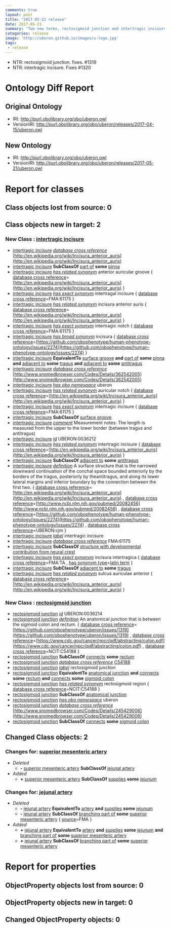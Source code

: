 ```yaml
---
comments: true
layout: post
title: "2017-05-21 release"
date: 2017-05-21
summary: "Two new terms, rectosigmoid junction and intertragic incisure"
categories: release
image: 'http://uberon.github.io/images/u-logo.jpg'
tags:
 - release
---
```



 * NTR: rectosigmoid junction. fixes. #1319
 * NTR: intertragic incisure. Fixes #1320

# Ontology Diff Report


## Original Ontology

 * IRI: http://purl.obolibrary.org/obo/uberon.owl
 * VersionIRI: http://purl.obolibrary.org/obo/uberon/releases/2017-04-15/uberon.owl

## New Ontology

 * IRI: http://purl.obolibrary.org/obo/uberon.owl
 * VersionIRI: http://purl.obolibrary.org/obo/uberon/releases/2017-05-21/uberon.owl

# Report for classes


## Class objects lost from source: 0


## Class objects new in target: 2


### New Class : [intertragic incisure](http://purl.obolibrary.org/obo/UBERON_0036212)

 * [intertragic incisure](http://purl.obolibrary.org/obo/UBERON_0036212) *[database cross reference](http://www.geneontology.org/formats/oboInOwl#hasDbXref)* [http://en.wikipedia.org/wiki/Incisura_anterior_auris](http://en.wikipedia.org/wiki/Incisura_anterior_auris)
 * [intertragic incisure](http://purl.obolibrary.org/obo/UBERON_0036212) **SubClassOf** [part of](http://purl.obolibrary.org/obo/BFO_0000050) **some** [pinna](http://purl.obolibrary.org/obo/UBERON_0001757)
 * [intertragic incisure](http://purl.obolibrary.org/obo/UBERON_0036212) *[has related synonym](http://www.geneontology.org/formats/oboInOwl#hasRelatedSynonym)* anterior auricular groove { [database cross reference](http://www.geneontology.org/formats/oboInOwl#hasDbXref)=[http://en.wikipedia.org/wiki/Incisura_anterior_auris](http://en.wikipedia.org/wiki/Incisura_anterior_auris) } 
 * [intertragic incisure](http://purl.obolibrary.org/obo/UBERON_0036212) *[has exact synonym](http://www.geneontology.org/formats/oboInOwl#hasExactSynonym)* intertragal incisure { [database cross reference](http://www.geneontology.org/formats/oboInOwl#hasDbXref)=FMA:61175 } 
 * [intertragic incisure](http://purl.obolibrary.org/obo/UBERON_0036212) *[has related synonym](http://www.geneontology.org/formats/oboInOwl#hasRelatedSynonym)* incisura anterior auris { [database cross reference](http://www.geneontology.org/formats/oboInOwl#hasDbXref)=[http://en.wikipedia.org/wiki/Incisura_anterior_auris](http://en.wikipedia.org/wiki/Incisura_anterior_auris) } 
 * [intertragic incisure](http://purl.obolibrary.org/obo/UBERON_0036212) *[has exact synonym](http://www.geneontology.org/formats/oboInOwl#hasExactSynonym)* intertragic notch { [database cross reference](http://www.geneontology.org/formats/oboInOwl#hasDbXref)=FMA:61175 } 
 * [intertragic incisure](http://purl.obolibrary.org/obo/UBERON_0036212) *[has broad synonym](http://www.geneontology.org/formats/oboInOwl#hasBroadSynonym)* incisura { [database cross reference](http://www.geneontology.org/formats/oboInOwl#hasDbXref)=[https://github.com/obophenotype/human-phenotype-ontology/issues/2274](https://github.com/obophenotype/human-phenotype-ontology/issues/2274) } 
 * [intertragic incisure](http://purl.obolibrary.org/obo/UBERON_0036212) **EquivalentTo** [surface groove](http://purl.obolibrary.org/obo/UBERON_0006846) **and** [part of](http://purl.obolibrary.org/obo/BFO_0000050) **some** [pinna](http://purl.obolibrary.org/obo/UBERON_0001757) **and** [adjacent to](http://purl.obolibrary.org/obo/RO_0002220) **some** [tragus](http://purl.obolibrary.org/obo/UBERON_0010887) **and** [adjacent to](http://purl.obolibrary.org/obo/RO_0002220) **some** [antitragus](http://purl.obolibrary.org/obo/UBERON_0016467)
 * [intertragic incisure](http://purl.obolibrary.org/obo/UBERON_0036212) *[database cross reference](http://www.geneontology.org/formats/oboInOwl#hasDbXref)* [http://www.snomedbrowser.com/Codes/Details/362542005](http://www.snomedbrowser.com/Codes/Details/362542005)
 * [intertragic incisure](http://purl.obolibrary.org/obo/UBERON_0036212) *[has obo namespace](http://www.geneontology.org/formats/oboInOwl#hasOBONamespace)* uberon
 * [intertragic incisure](http://purl.obolibrary.org/obo/UBERON_0036212) *[has related synonym](http://www.geneontology.org/formats/oboInOwl#hasRelatedSynonym)* auricular notch { [database cross reference](http://www.geneontology.org/formats/oboInOwl#hasDbXref)=[http://en.wikipedia.org/wiki/Incisura_anterior_auris](http://en.wikipedia.org/wiki/Incisura_anterior_auris) } 
 * [intertragic incisure](http://purl.obolibrary.org/obo/UBERON_0036212) *[has exact synonym](http://www.geneontology.org/formats/oboInOwl#hasExactSynonym)* intertragic incisure { [database cross reference](http://www.geneontology.org/formats/oboInOwl#hasDbXref)=FMA:61175 } 
 * [intertragic incisure](http://purl.obolibrary.org/obo/UBERON_0036212) **SubClassOf** [surface groove](http://purl.obolibrary.org/obo/UBERON_0006846)
 * [intertragic incisure](http://purl.obolibrary.org/obo/UBERON_0036212) *[comment](http://www.w3.org/2000/01/rdf-schema#comment)* Measurement notes: The length is measured from the upper to the lower border (between tragus and antitragus)
 * [intertragic incisure](http://purl.obolibrary.org/obo/UBERON_0036212) *[id](http://www.geneontology.org/formats/oboInOwl#id)* UBERON:0036212
 * [intertragic incisure](http://purl.obolibrary.org/obo/UBERON_0036212) *[has related synonym](http://www.geneontology.org/formats/oboInOwl#hasRelatedSynonym)* intertragic incisure { [database cross reference](http://www.geneontology.org/formats/oboInOwl#hasDbXref)=[http://en.wikipedia.org/wiki/Incisura_anterior_auris](http://en.wikipedia.org/wiki/Incisura_anterior_auris) } 
 * [intertragic incisure](http://purl.obolibrary.org/obo/UBERON_0036212) **SubClassOf** [adjacent to](http://purl.obolibrary.org/obo/RO_0002220) **some** [antitragus](http://purl.obolibrary.org/obo/UBERON_0016467)
 * [intertragic incisure](http://purl.obolibrary.org/obo/UBERON_0036212) *[definition](http://purl.obolibrary.org/obo/IAO_0000115)* A surface structure that is the narrowed downward continuation of the conchal space bounded anteriorly by the borders of the tragus, posteriorly by theantitragus, and along its lower lateral margins and inferior boundary by the connection between the first two. { [database cross reference](http://www.geneontology.org/formats/oboInOwl#hasDbXref)=[http://en.wikipedia.org/wiki/Incisura_anterior_auris](http://en.wikipedia.org/wiki/Incisura_anterior_auris) , [database cross reference](http://www.geneontology.org/formats/oboInOwl#hasDbXref)=[http://www.ncbi.nlm.nih.gov/pubmed/20082456](http://www.ncbi.nlm.nih.gov/pubmed/20082456) , [database cross reference](http://www.geneontology.org/formats/oboInOwl#hasDbXref)=[https://github.com/obophenotype/human-phenotype-ontology/issues/2274](https://github.com/obophenotype/human-phenotype-ontology/issues/2274) , [database cross reference](http://www.geneontology.org/formats/oboInOwl#hasDbXref)=UBERON:cjm } 
 * [intertragic incisure](http://purl.obolibrary.org/obo/UBERON_0036212) *[label](http://www.w3.org/2000/01/rdf-schema#label)* intertragic incisure
 * [intertragic incisure](http://purl.obolibrary.org/obo/UBERON_0036212) *[database cross reference](http://www.geneontology.org/formats/oboInOwl#hasDbXref)* FMA:61175
 * [intertragic incisure](http://purl.obolibrary.org/obo/UBERON_0036212) **SubClassOf** [structure with developmental contribution from neural crest](http://purl.obolibrary.org/obo/UBERON_0010314)
 * [intertragic incisure](http://purl.obolibrary.org/obo/UBERON_0036212) *[has exact synonym](http://www.geneontology.org/formats/oboInOwl#hasExactSynonym)* incisura intertragica { [database cross reference](http://www.geneontology.org/formats/oboInOwl#hasDbXref)=FMA:TA , [has synonym type](http://www.geneontology.org/formats/oboInOwl#hasSynonymType)=[latin term](http://purl.obolibrary.org/obo/uberon/core#LATIN) } 
 * [intertragic incisure](http://purl.obolibrary.org/obo/UBERON_0036212) **SubClassOf** [adjacent to](http://purl.obolibrary.org/obo/RO_0002220) **some** [tragus](http://purl.obolibrary.org/obo/UBERON_0010887)
 * [intertragic incisure](http://purl.obolibrary.org/obo/UBERON_0036212) *[has related synonym](http://www.geneontology.org/formats/oboInOwl#hasRelatedSynonym)* sulcus auriculae anterior { [database cross reference](http://www.geneontology.org/formats/oboInOwl#hasDbXref)=[http://en.wikipedia.org/wiki/Incisura_anterior_auris](http://en.wikipedia.org/wiki/Incisura_anterior_auris) } 

### New Class : [rectosigmoid junction](http://purl.obolibrary.org/obo/UBERON_0036214)

 * [rectosigmoid junction](http://purl.obolibrary.org/obo/UBERON_0036214) *[id](http://www.geneontology.org/formats/oboInOwl#id)* UBERON:0036214
 * [rectosigmoid junction](http://purl.obolibrary.org/obo/UBERON_0036214) *[definition](http://purl.obolibrary.org/obo/IAO_0000115)* An anatomical junction that is between the sigmoid colon and rectum. { [database cross reference](http://www.geneontology.org/formats/oboInOwl#hasDbXref)=[https://github.com/obophenotype/uberon/issues/1319](https://github.com/obophenotype/uberon/issues/1319) , [database cross reference](http://www.geneontology.org/formats/oboInOwl#hasDbXref)=[https://www.cdc.gov/cancer/npcr/pdf/abstracting/colon.pdf](https://www.cdc.gov/cancer/npcr/pdf/abstracting/colon.pdf) , [database cross reference](http://www.geneontology.org/formats/oboInOwl#hasDbXref)=NCIT:C54188 } 
 * [rectosigmoid junction](http://purl.obolibrary.org/obo/UBERON_0036214) **SubClassOf** [connects](http://purl.obolibrary.org/obo/RO_0002176) **some** [rectum](http://purl.obolibrary.org/obo/UBERON_0001052)
 * [rectosigmoid junction](http://purl.obolibrary.org/obo/UBERON_0036214) *[database cross reference](http://www.geneontology.org/formats/oboInOwl#hasDbXref)* [C54188](http://ncicb.nci.nih.gov/xml/owl/EVS/Thesaurus.owl#C54188)
 * [rectosigmoid junction](http://purl.obolibrary.org/obo/UBERON_0036214) *[label](http://www.w3.org/2000/01/rdf-schema#label)* rectosigmoid junction
 * [rectosigmoid junction](http://purl.obolibrary.org/obo/UBERON_0036214) **EquivalentTo** [anatomical junction](http://purl.obolibrary.org/obo/UBERON_0007651) **and** [connects](http://purl.obolibrary.org/obo/RO_0002176) **some** [rectum](http://purl.obolibrary.org/obo/UBERON_0001052) **and** [connects](http://purl.obolibrary.org/obo/RO_0002176) **some** [sigmoid colon](http://purl.obolibrary.org/obo/UBERON_0001159)
 * [rectosigmoid junction](http://purl.obolibrary.org/obo/UBERON_0036214) *[has related synonym](http://www.geneontology.org/formats/oboInOwl#hasRelatedSynonym)* rectosigmoid region { [database cross reference](http://www.geneontology.org/formats/oboInOwl#hasDbXref)=NCIT:C54188 } 
 * [rectosigmoid junction](http://purl.obolibrary.org/obo/UBERON_0036214) **SubClassOf** [anatomical junction](http://purl.obolibrary.org/obo/UBERON_0007651)
 * [rectosigmoid junction](http://purl.obolibrary.org/obo/UBERON_0036214) *[has obo namespace](http://www.geneontology.org/formats/oboInOwl#hasOBONamespace)* uberon
 * [rectosigmoid junction](http://purl.obolibrary.org/obo/UBERON_0036214) *[database cross reference](http://www.geneontology.org/formats/oboInOwl#hasDbXref)* [http://www.snomedbrowser.com/Codes/Details/245429006](http://www.snomedbrowser.com/Codes/Details/245429006)
 * [rectosigmoid junction](http://purl.obolibrary.org/obo/UBERON_0036214) **SubClassOf** [connects](http://purl.obolibrary.org/obo/RO_0002176) **some** [sigmoid colon](http://purl.obolibrary.org/obo/UBERON_0001159)

## Changed Class objects: 2


### Changes for: [superior mesenteric artery](http://purl.obolibrary.org/obo/UBERON_0001182)

 * _Deleted_
    *  **-** [superior mesenteric artery](http://purl.obolibrary.org/obo/UBERON_0001182) **SubClassOf** [jejunal artery](http://purl.obolibrary.org/obo/UBERON_0018255)
 * _Added_
    *  **+** [superior mesenteric artery](http://purl.obolibrary.org/obo/UBERON_0001182) **SubClassOf** [supplies](http://purl.obolibrary.org/obo/RO_0002178) **some** [jejunum](http://purl.obolibrary.org/obo/UBERON_0002115)

### Changes for: [jejunal artery](http://purl.obolibrary.org/obo/UBERON_0018255)

 * _Deleted_
    *  **-** [jejunal artery](http://purl.obolibrary.org/obo/UBERON_0018255) **EquivalentTo** [artery](http://purl.obolibrary.org/obo/UBERON_0001637) **and** [supplies](http://purl.obolibrary.org/obo/RO_0002178) **some** [jejunum](http://purl.obolibrary.org/obo/UBERON_0002115)
    *  **-** [jejunal artery](http://purl.obolibrary.org/obo/UBERON_0018255) **SubClassOf** [branching part of](http://purl.obolibrary.org/obo/RO_0002380) **some** [superior mesenteric artery](http://purl.obolibrary.org/obo/UBERON_0001182) { [source](http://www.geneontology.org/formats/oboInOwl#source)=FMA } 
 * _Added_
    *  **+** [jejunal artery](http://purl.obolibrary.org/obo/UBERON_0018255) **EquivalentTo** [artery](http://purl.obolibrary.org/obo/UBERON_0001637) **and** [supplies](http://purl.obolibrary.org/obo/RO_0002178) **some** [jejunum](http://purl.obolibrary.org/obo/UBERON_0002115) **and** [branching part of](http://purl.obolibrary.org/obo/RO_0002380) **some** [superior mesenteric artery](http://purl.obolibrary.org/obo/UBERON_0001182)
    *  **+** [jejunal artery](http://purl.obolibrary.org/obo/UBERON_0018255) **SubClassOf** [branching part of](http://purl.obolibrary.org/obo/RO_0002380) **some** [superior mesenteric artery](http://purl.obolibrary.org/obo/UBERON_0001182)

# Report for properties


## ObjectProperty objects lost from source: 0


## ObjectProperty objects new in target: 0


## Changed ObjectProperty objects: 0

